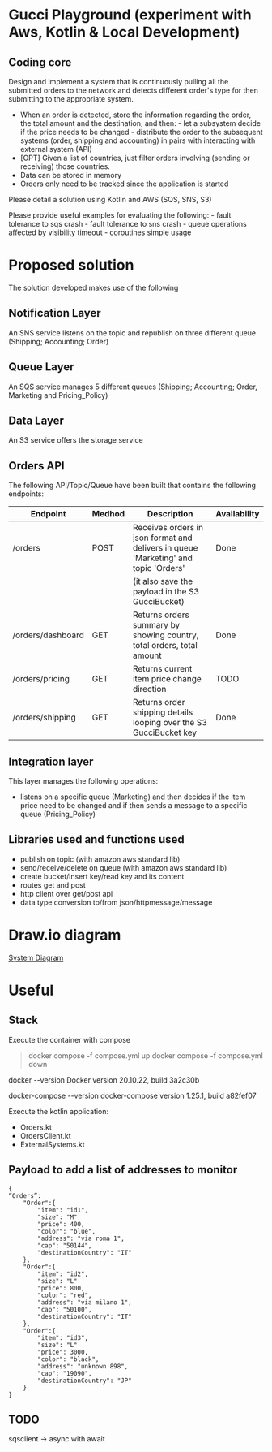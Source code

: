 # Gucci Playground (experiment with Aws, Kotlin & Local Development)

## Coding core

Design and implement a system that is continuously pulling all the submitted orders 
to the network and detects different order's type for then submitting to the appropriate system.

* When an order is detected, store the information regarding the order, the total amount and the destination, 
       and then:
              - let a subsystem decide if the price needs to be changed
              - distribute the order to the subsequent systems (order, shipping and accounting) in pairs
                     with interacting with external system (API)
* [OPT] Given a list of countries, just filter orders involving (sending or receiving) those countries.
* Data can be stored in memory 
* Orders only need to be tracked since the application is started

Please detail a solution using Kotlin and AWS (SQS, SNS, S3)

Please provide useful examples for evaluating the following:
       - fault tolerance to sqs crash
       - fault tolerance to sns crash
       - queue operations affected by visibility timeout
       - coroutines simple usage

# Proposed solution

The solution developed makes use of the following

## Notification Layer
An SNS service listens on the topic and republish on three different queue (Shipping; Accounting; Order)
## Queue Layer
An SQS service manages 5 different queues (Shipping; Accounting; Order, Marketing and Pricing_Policy)
## Data Layer
An S3 service offers the storage service

## Orders API
The following API/Topic/Queue have been built that contains the following endpoints:

| Endpoint          | Medhod | Description                                                                         | Availability |
|-------------------|--------|-------------------------------------------------------------------------------------|--------------|
| /orders           | POST   | Receives orders in json format and delivers in queue 'Marketing' and topic 'Orders' | Done         |
|                   |        | (it also save the payload in the S3 GucciBucket)                                    |              |
| /orders/dashboard | GET    | Returns orders summary by showing country, total orders, total amount               | Done         |
| /orders/pricing   | GET    | Returns current item price change direction                                         | TODO         |
| /orders/shipping  | GET    | Returns order shipping details looping over the S3 GucciBucket key                  | Done         |

## Integration layer
This layer manages the following operations:
- listens on a specific queue (Marketing) and then decides if the item price need to be changed 
and if then sends a message to a specific queue (Pricing_Policy)

## Libraries used and functions used

- publish on topic (with amazon aws standard lib)
- send/receive/delete on queue (with amazon aws standard lib)
- create bucket/insert key/read key and its content
- routes get and post
- http client over get/post api
- data type conversion to/from json/httpmessage/message

# Draw.io diagram

[System Diagram](support/GucciDemo.jpg)

# Useful 

## Stack

Execute the container with compose

>docker compose -f compose.yml up
>docker compose -f compose.yml down

docker --version
Docker version 20.10.22, build 3a2c30b

docker-compose --version
docker-compose version 1.25.1, build a82fef07

Execute the kotlin application:
 - Orders.kt
 - OrdersClient.kt
 - ExternalSystems.kt

## Payload to add a list of addresses to monitor
```
{
“Orders”: 
    "Order":{
        "item": "id1",
        "size": "M"
        "price": 400,
        "color": "blue",
        "address": "via roma 1",
        "cap": "50144",
        "destinationCountry": "IT"
    },
    "Order":{
        "item": "id2",
        "size": "L"
        "price": 800,
        "color": "red",
        "address": "via milano 1",
        "cap": "50100",
        "destinationCountry": "IT"
    },
    "Order":{
        "item": "id3",
        "size": "L"
        "price": 3000,
        "color": "black",
        "address": "unknown 898",
        "cap": "19090",
        "destinationCountry": "JP"
    }
}
```

## TODO
sqsclient -> async with await